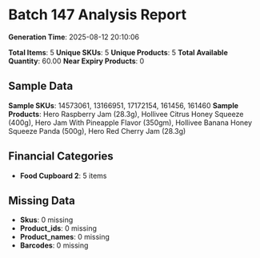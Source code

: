 # Batch 147 Analysis Report

**Generation Time**: 2025-08-12 20:10:06

**Total Items**: 5
**Unique SKUs**: 5
**Unique Products**: 5
**Total Available Quantity**: 60.00
**Near Expiry Products**: 0

## Sample Data
**Sample SKUs**: 14573061, 13166951, 17172154, 161456, 161460
**Sample Products**: Hero Raspberry Jam (28.3g), Hollivee Citrus Honey Squeeze (400g), Hero Jam With Pineapple Flavor (350gm), Hollivee Banana Honey Squeeze Panda (500g), Hero Red Cherry Jam (28.3g)

## Financial Categories
- **Food Cupboard 2**: 5 items

## Missing Data
- **Skus**: 0 missing
- **Product_ids**: 0 missing
- **Product_names**: 0 missing
- **Barcodes**: 0 missing
